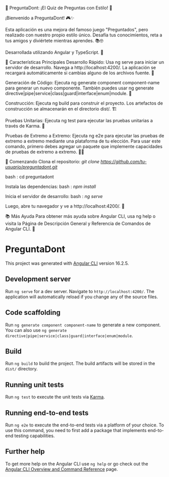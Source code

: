 🎉 PreguntaDont: ¡El Quiz de Preguntas con Estilo! 🎉 

¡Bienvenido a PreguntaDont! 🎮✨ 

Esta aplicación es una mejora del famoso juego "Preguntados", pero realizado con nuestro propio estilo único. Desafía tus conocimientos, reta a tus amigos y diviértete mientras aprendes. 📚🤓 

Desarrollada utilizando Angular y TypeScript. 🚀 

🌟 Características Principales
Desarrollo Rápido: Usa ng serve para iniciar un servidor de desarrollo. Navega a http://localhost:4200/. La aplicación se recargará automáticamente si cambias alguno de los archivos fuente. 🔄 

Generación de Código: Ejecuta ng generate component component-name para generar un nuevo componente. También puedes usar ng generate directive|pipe|service|class|guard|interface|enum|module. 🔧 

Construcción: Ejecuta ng build para construir el proyecto. Los artefactos de construcción se almacenarán en el directorio dist/. 🏗️ 

Pruebas Unitarias: Ejecuta ng test para ejecutar las pruebas unitarias a través de Karma. 🧪 

Pruebas de Extremo a Extremo: Ejecuta ng e2e para ejecutar las pruebas de extremo a extremo mediante una plataforma de tu elección. Para usar este comando, primero debes agregar un paquete que implemente capacidades de pruebas de extremo a extremo. 🕵️‍♂️ 

🚀 Comenzando
Clona el repositorio: *git clone https://github.com/tu-usuario/preguntadont.git*

bash : cd preguntadont 

Instala las dependencias: 
bash : *npm install*

Inicia el servidor de desarrollo: 
bash : *ng serve*


Luego, abre tu navegador y ve a http://localhost:4200/. 🎉

📚 Más Ayuda
Para obtener más ayuda sobre Angular CLI, usa ng help o visita la Página de Descripción General y Referencia de Comandos de Angular CLI. 📖

# PreguntaDont

This project was generated with [Angular CLI](https://github.com/angular/angular-cli) version 16.2.5.

## Development server

Run `ng serve` for a dev server. Navigate to `http://localhost:4200/`. The application will automatically reload if you change any of the source files.

## Code scaffolding

Run `ng generate component component-name` to generate a new component. You can also use `ng generate directive|pipe|service|class|guard|interface|enum|module`.

## Build

Run `ng build` to build the project. The build artifacts will be stored in the `dist/` directory.

## Running unit tests

Run `ng test` to execute the unit tests via [Karma](https://karma-runner.github.io).

## Running end-to-end tests

Run `ng e2e` to execute the end-to-end tests via a platform of your choice. To use this command, you need to first add a package that implements end-to-end testing capabilities.

## Further help

To get more help on the Angular CLI use `ng help` or go check out the [Angular CLI Overview and Command Reference](https://angular.io/cli) page.
